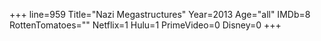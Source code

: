 +++
line=959
Title="Nazi Megastructures"
Year=2013
Age="all"
IMDb=8
RottenTomatoes=""
Netflix=1
Hulu=1
PrimeVideo=0
Disney=0
+++

